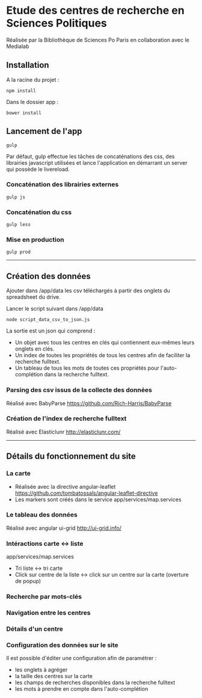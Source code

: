 # Etude des centres de recherche en Sciences Politiques 

Réalisée par la Bibliothèque de Sciences Po Paris en collaboration avec le Medialab

## Installation
A la racine du projet :

```
npm install
```
Dans le dossier app : 

```
bower install 
```

## Lancement de l'app 

```
gulp
```

Par défaut, gulp effectue les tâches de concaténations des css, des librairies javascript utilisées et lance l'application en démarrant un server qui possède le livereload.

### Concaténation des librairies externes

```
gulp js
```

### Concaténation du css

```
gulp less
```

### Mise en production

```
gulp prod
```

***
## Création des données

Ajouter dans /app/data les csv téléchargés à partir des onglets du spreadsheet du drive.

Lancer le script suivant dans /app/data

```
node script_data_csv_to_json.js
```

La sortie est un json qui comprend : 

* Un objet avec tous les centres en clés qui contiennent eux-mêmes leurs onglets en clés.
* Un index de toutes les propriétés de tous les centres afin de faciliter la recherche fulltext.
* Un tableau de tous les mots de toutes ces propriétés pour l'auto-complétion dans la recherche fulltext.

### Parsing des csv issus de la collecte des données
Réalisé avec BabyParse <https://github.com/Rich-Harris/BabyParse>


### Création de l'index de recherche fulltext
Réalisé avec Elasticlunr <http://elasticlunr.com/>


***
## Détails du fonctionnement du site
### La carte
* Réalisée avec la directive angular-leaflet <https://github.com/tombatossals/angular-leaflet-directive>
* Les markers sont créés dans le service app/services/map.services

### Le tableau des données
Réalisé avec angular ui-grid <http://ui-grid.info/>

### Intéractions carte <-> liste
app/services/map.services

* Tri liste <-> tri carte
* Click sur centre de la liste <-> click sur un centre sur la carte (overture de popup)

### Recherche par mots-clés

### Navigation entre les centres

### Détails d'un centre


### Configuration des données sur le site

Il est possible d'éditer une configuration afin de paramétrer : 

* les onglets à agréger
* la taille des centres sur la carte
* les champs de recherches disponibles dans la recherche fulltext
* les mots à prendre en compte dans l'auto-complétion


